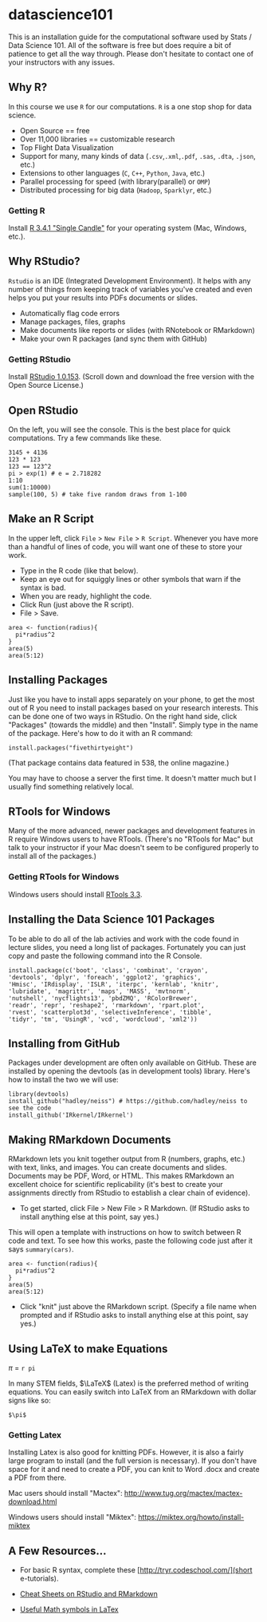 # datascience101

This is an installation guide for the computational software used by Stats / Data Science 101. All of the software is free but does require a bit of patience to get all the way through. Please don't hesitate to contact one of your instructors with any issues.

## Why R?

In this course we use `R` for our computations. `R` is a one stop shop for data science. 

 - Open Source == free
 - Over 11,000 libraries == customizable research
 - Top Flight Data Visualization
 - Support for many, many kinds of data (`.csv`,`.xml`,`.pdf`, `.sas`, `.dta`, `.json`, etc.)
 - Extensions to other languages (`C`, `C++`, `Python`, `Java`, etc.)
 - Parallel processing for speed (with library(parallel) or `OMP`)
 - Distributed processing for big data (`Hadoop`, `Sparklyr`, etc.)

### Getting R

Install [R 3.4.1 "Single Candle"](https://cran.cnr.berkeley.edu/) for your operating system (Mac, Windows, etc.).


## Why RStudio?

`Rstudio` is an IDE (Integrated Development Environment). It helps with any number of things from keeping track of variables you've created and even helps you put your results into PDFs documents or slides.

- Automatically flag code errors
- Manage packages, files, graphs
- Make documents like reports or slides (with RNotebook or RMarkdown)
- Make your own R packages (and sync them with GitHub)

### Getting RStudio

Install [RStudio 1.0.153](https://www.rstudio.com/products/rstudio/download/). (Scroll down and download the free version with the Open Source License.)

## Open RStudio

On the left, you will see the console. This is the best place for quick computations. Try a few commands like these.

```
3145 + 4136
123 * 123
123 == 123^2
pi > exp(1) # e = 2.718282
1:10
sum(1:10000)
sample(100, 5) # take five random draws from 1-100
```

## Make an R Script

In the upper left, click `File` > `New File` > `R Script`. Whenever you have more than a handful of lines of code, you will want one of these to store your work. 

- Type in the R code (like that below).
- Keep an eye out for squiggly lines or other symbols that warn if the syntax is bad. 
- When you are ready, highlight the code. 
- Click Run (just above the R script).
- File > Save.

```
area <- function(radius){
  pi*radius^2
}
area(5)
area(5:12)
```

## Installing Packages

Just like you have to install apps separately on your phone, to get the most out of R you need to install packages based on your research interests. This can be done one of two ways in RStudio. On the right hand side, click "Packages" (towards the middle) and then "Install". Simply type in the name of the package. Here's how to do it with an R command:

```
install.packages("fivethirtyeight")
```
(That package contains data featured in 538, the online magazine.)

You may have to choose a server the first time. It doesn't matter much but I usually find something relatively local.

## RTools for Windows

Many of the more advanced, newer packages and development features in R require Windows users to have RTools. (There's no "RTools for Mac" but talk to your instructor if your Mac doesn't seem to be configured properly to install all of the packages.)

### Getting RTools for Windows 
Windows users should install [RTools 3.3](https://cran.r-project.org/bin/windows/Rtools/). 


## Installing the Data Science 101 Packages

To be able to do all of the lab activies and work with the code found in lecture slides, you need a long list of packages. Fortunately you can just copy and paste the following command into the R Console.

```
install.package(c('boot', 'class', 'combinat', 'crayon', 
'devtools', 'dplyr', 'foreach', 'ggplot2', 'graphics', 
'Hmisc', 'IRdisplay', 'ISLR', 'iterpc', 'kernlab', 'knitr', 
'lubridate', 'magrittr', 'maps', 'MASS', 'mvtnorm', 
'nutshell', 'nycflights13', 'pbdZMQ', 'RColorBrewer', 
'readr', 'repr', 'reshape2', 'rmarkdown', 'rpart.plot', 
'rvest', 'scatterplot3d', 'selectiveInference', 'tibble', 
'tidyr', 'tm', 'UsingR', 'vcd', 'wordcloud', 'xml2'))
```

## Installing from GitHub

Packages under development are often only available on GitHub. These are installed by opening the devtools (as in development tools) library. Here's how to install the two we will use:

```
library(devtools)
install_github("hadley/neiss") # https://github.com/hadley/neiss to see the code
install_github('IRkernel/IRkernel')
```

## Making RMarkdown Documents

RMarkdown lets you knit together output from R (numbers, graphs, etc.) with text, links, and images. You can create documents and slides. Documents may be PDF, Word, or HTML. This makes RMarkdown an excellent choice for scientific replicability (it's best to create your assignments directly from RStudio to establish a clear chain of evidence). 

- To get started, click File > New File > R Markdown. (If RStudio asks to install anything else at this point, say yes.) 

This will open a template with instructions on how to switch between R code and text. To see how this works, paste the following code just after it says `summary(cars)`.

```
area <- function(radius){
  pi*radius^2
}
area(5)
area(5:12)
```

- Click "knit" just above the RMarkdown script. (Specify a file name when prompted and if RStudio asks to install anything else at this point, say yes.) 

## Using LaTeX to make Equations

$\pi$ = `r pi`

In many STEM fields, $\LaTeX$ (Latex) is the preferred method of writing equations. You can easily switch into LaTeX from an RMarkdown with dollar signs like so: 

`$\pi$` 



### Getting Latex

Installing Latex is also good for knitting PDFs. However, it is also a fairly large program to install (and the full version is necessary). If you don't have space for it and need to create a PDF, you can knit to Word .docx and create a PDF from there. 

Mac users should install "Mactex": http://www.tug.org/mactex/mactex-download.html

Windows users should install "Miktex": https://miktex.org/howto/install-miktex

## A Few Resources...

- For basic R syntax, complete these [http://tryr.codeschool.com/](short e-tutorials).

- [Cheat Sheets on RStudio and RMarkdown](https://www.rstudio.com/resources/cheatsheets/)

- [Useful Math symbols in LaTex](https://www.sharelatex.com/learn/List_of_Greek_letters_and_math_symbols)


